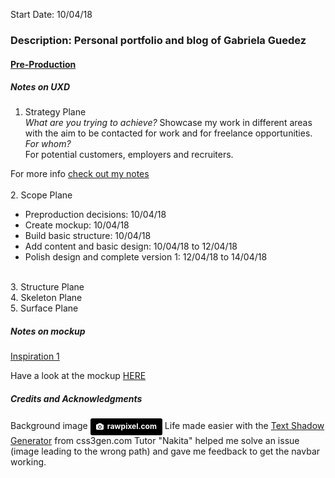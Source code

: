 Start Date: 10/04/18 <br>
### Description: Personal portfolio and blog of Gabriela Guedez 

#### <u>Pre-Production</u>
##### Notes on UXD

1. Strategy Plane<br>
<em>What are you trying to achieve?</em>
Showcase my work in different areas with the aim to be contacted for work and for freelance opportunities.<br>
<em>For whom?</em><br>
For potential customers, employers and recruiters.<br>
<!--Couldn't get the link to an image to work below-->
For more info [check out my notes](/pre-production-information/strategy-plane-mvp.png)
<br>
<br>
2. Scope Plane<br>
- Preproduction decisions: 10/04/18<br>
- Create mockup: 10/04/18<br>
- Build basic structure: 10/04/18<br>
- Add content and basic design: 10/04/18 to 12/04/18<br>
- Polish design and complete version 1: 12/04/18 to 14/04/18<br>
<br>
3. Structure Plane<br>
4. Skeleton Plane<br>
5. Surface Plane<br>

##### Notes on mockup

[Inspiration 1](https://blog.quiet.ly/community/how-to-create-a-writing-portfolio-for-freelancers/)

Have a look at the mockup [HERE](/pre-production-information/project-1.pdf)

##### Credits and Acknowledgments
Background image 
<a style="background-color:black;color:white;text-decoration:none;padding:4px 6px;font-family:-apple-system, BlinkMacSystemFont, &quot;San Francisco&quot;, &quot;Helvetica Neue&quot;, Helvetica, Ubuntu, Roboto, Noto, &quot;Segoe UI&quot;, Arial, sans-serif;font-size:12px;font-weight:bold;line-height:1.2;display:inline-block;border-radius:3px;" href="https://unsplash.com/@rawpixel?utm_medium=referral&amp;utm_campaign=photographer-credit&amp;utm_content=creditBadge" target="_blank" rel="noopener noreferrer" title="Download free do whatever you want high-resolution photos from rawpixel.com"><span style="display:inline-block;padding:2px 3px;"><svg xmlns="http://www.w3.org/2000/svg" style="height:12px;width:auto;position:relative;vertical-align:middle;top:-1px;fill:white;" viewBox="0 0 32 32"><title>unsplash-logo</title><path d="M20.8 18.1c0 2.7-2.2 4.8-4.8 4.8s-4.8-2.1-4.8-4.8c0-2.7 2.2-4.8 4.8-4.8 2.7.1 4.8 2.2 4.8 4.8zm11.2-7.4v14.9c0 2.3-1.9 4.3-4.3 4.3h-23.4c-2.4 0-4.3-1.9-4.3-4.3v-15c0-2.3 1.9-4.3 4.3-4.3h3.7l.8-2.3c.4-1.1 1.7-2 2.9-2h8.6c1.2 0 2.5.9 2.9 2l.8 2.4h3.7c2.4 0 4.3 1.9 4.3 4.3zm-8.6 7.5c0-4.1-3.3-7.5-7.5-7.5-4.1 0-7.5 3.4-7.5 7.5s3.3 7.5 7.5 7.5c4.2-.1 7.5-3.4 7.5-7.5z"></path></svg></span><span style="display:inline-block;padding:2px 3px;">rawpixel.com</span></a>
Life made easier with the [Text Shadow Generator](https://css3gen.com/text-shadow/) from css3gen.com
Tutor "Nakita" helped me solve an issue (image leading to the wrong path) and gave me feedback to get the navbar working.

